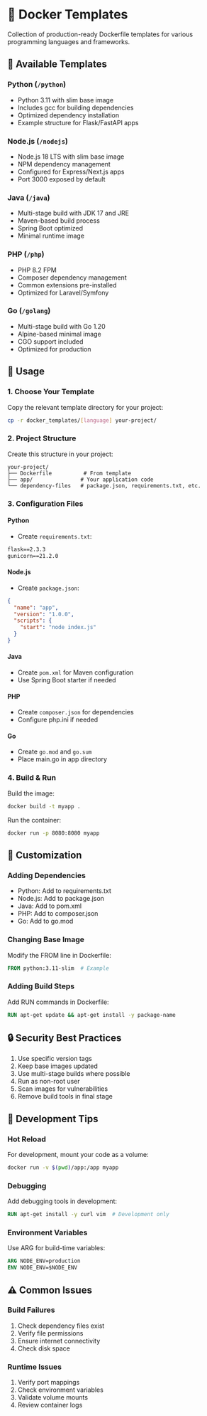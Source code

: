 # 🐳 Docker Templates

Collection of production-ready Dockerfile templates for various programming languages and frameworks.

## 📁 Available Templates

### Python (`/python`)
- Python 3.11 with slim base image
- Includes gcc for building dependencies
- Optimized dependency installation
- Example structure for Flask/FastAPI apps

### Node.js (`/nodejs`)
- Node.js 18 LTS with slim base image
- NPM dependency management
- Configured for Express/Next.js apps
- Port 3000 exposed by default

### Java (`/java`)
- Multi-stage build with JDK 17 and JRE
- Maven-based build process
- Spring Boot optimized
- Minimal runtime image

### PHP (`/php`)
- PHP 8.2 FPM
- Composer dependency management
- Common extensions pre-installed
- Optimized for Laravel/Symfony

### Go (`/golang`)
- Multi-stage build with Go 1.20
- Alpine-based minimal image
- CGO support included
- Optimized for production

## 🚀 Usage

### 1. Choose Your Template
Copy the relevant template directory for your project:
```bash
cp -r docker_templates/[language] your-project/
```

### 2. Project Structure
Create this structure in your project:
```
your-project/
├── Dockerfile          # From template
├── app/               # Your application code
└── dependency-files   # package.json, requirements.txt, etc.
```

### 3. Configuration Files

#### Python
- Create `requirements.txt`:
```txt
flask==2.3.3
gunicorn==21.2.0
```

#### Node.js
- Create `package.json`:
```json
{
  "name": "app",
  "version": "1.0.0",
  "scripts": {
    "start": "node index.js"
  }
}
```

#### Java
- Create `pom.xml` for Maven configuration
- Use Spring Boot starter if needed

#### PHP
- Create `composer.json` for dependencies
- Configure php.ini if needed

#### Go
- Create `go.mod` and `go.sum`
- Place main.go in app directory

### 4. Build & Run

Build the image:
```bash
docker build -t myapp .
```

Run the container:
```bash
docker run -p 8080:8080 myapp
```

## 🔧 Customization

### Adding Dependencies
- Python: Add to requirements.txt
- Node.js: Add to package.json
- Java: Add to pom.xml
- PHP: Add to composer.json
- Go: Add to go.mod

### Changing Base Image
Modify the FROM line in Dockerfile:
```dockerfile
FROM python:3.11-slim  # Example
```

### Adding Build Steps
Add RUN commands in Dockerfile:
```dockerfile
RUN apt-get update && apt-get install -y package-name
```

## 🔒 Security Best Practices

1. Use specific version tags
2. Keep base images updated
3. Use multi-stage builds where possible
4. Run as non-root user
5. Scan images for vulnerabilities
6. Remove build tools in final stage

## 📝 Development Tips

### Hot Reload
For development, mount your code as a volume:
```bash
docker run -v $(pwd)/app:/app myapp
```

### Debugging
Add debugging tools in development:
```dockerfile
RUN apt-get install -y curl vim  # Development only
```

### Environment Variables
Use ARG for build-time variables:
```dockerfile
ARG NODE_ENV=production
ENV NODE_ENV=$NODE_ENV
```

## ⚠️ Common Issues

### Build Failures
1. Check dependency files exist
2. Verify file permissions
3. Ensure internet connectivity
4. Check disk space

### Runtime Issues
1. Verify port mappings
2. Check environment variables
3. Validate volume mounts
4. Review container logs